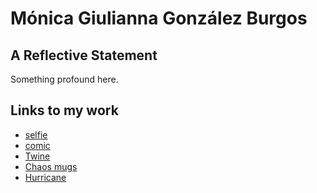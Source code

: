 # Mónica Giulianna González Burgos

## A Reflective Statement

Something profound here.


## Links to my work

- [selfie]()
- [comic]()
- [Twine]()
- [Chaos mugs]()
- [Hurricane](Hurricane.html)

